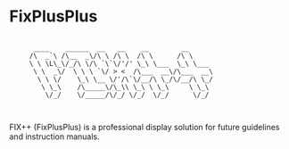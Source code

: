 # FixPlusPlus
```
                                                       
      ____    ______  __   __    __        __          
     /\  _`\ /\__  _\/\ \ /\ \  /\ \      /\ \         
     \ \ \L\_\/_/\ \/\ `\`\/'/' \_\ \___  \_\ \___     
      \ \  _\/  \ \ \ `\/ > <  /\___  __\/\___  __\    
       \ \ \/    \_\ \__ \/'/\`\/__/\ \_/\/__/\ \_/    
        \ \_\    /\_____\/\_\\ \_\ \ \_\     \ \_\     
         \/_/    \/_____/\/_/ \/_/  \/_/      \/_/     
                                                       
                                                       
```

FIX++ (FixPlusPlus) is a professional display solution for future guidelines and instruction manuals.
